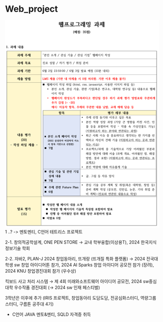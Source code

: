 # Web_project
![img.png](img.png)
1 ..?
-> 멘토멘티, C언어 테트리스 프로젝트

2-1. 창의적공학설계, ONE PEN STORE
→ 교내 학부융합(이상용T), 2024 한국지식정보기술 학회

2-2. 자바2, PLAN-J
2024 창업동아리, 뜨개랑 (뜨개질 특화 플랫폼)
→ 2024 전국대학생 sw 창업 아이디어톤 참가, 2024 AI Sparks 창업 아이디어 공모전 참가 (장려), 2024 KNU 창업경진대회 참가 (우수상)

킥보드 사고 처리 시스템
→ 제 4회 미래와소프트웨어 아이디어 공모전, 2024 sw중심대학 우수작품 경진대회 (→ 2024 sw 인재 페스티벌)

3학년은 이후에 추가
(IRIS 프로젝트, 창업동아리 도담도담, 전공심화스터디, 역량그룹스터디, 구름톤 공주대 4기)

* C언어 JAVA 멘토&멘티, SQLD 자격증 취득
